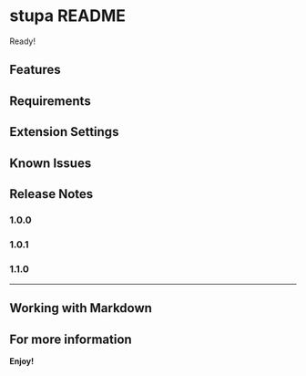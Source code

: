# stupa README

Ready!

## Features

## Requirements

## Extension Settings

## Known Issues

## Release Notes

### 1.0.0

### 1.0.1

### 1.1.0

---

## Working with Markdown

## For more information

**Enjoy!**
